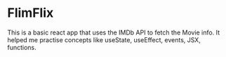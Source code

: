 # FlimFlix

This is a basic react app that uses the IMDb API to fetch the Movie info.
It helped me practise concepts like useState, useEffect, events, JSX, functions.
